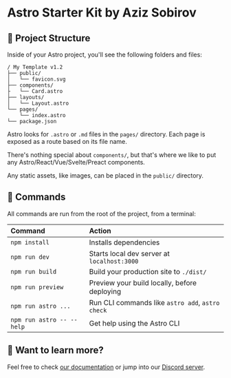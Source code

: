 # Astro Starter Kit by Aziz Sobirov

## 🚀 Project Structure

Inside of your Astro project, you'll see the following folders and files:

```
/ My Template v1.2
├── public/
│   └── favicon.svg
├── components/
├   └── Card.astro
├── layouts/
│   └── Layout.astro
└── pages/
    └── index.astro
└── package.json
```

Astro looks for `.astro` or `.md` files in the `pages/` directory. Each page is exposed as a route based on its file name.

There's nothing special about `components/`, but that's where we like to put any Astro/React/Vue/Svelte/Preact components.

Any static assets, like images, can be placed in the `public/` directory.

## 🧞 Commands

All commands are run from the root of the project, from a terminal:

| Command                   | Action                                           |
| :------------------------ | :----------------------------------------------- |
| `npm install`             | Installs dependencies                            |
| `npm run dev`             | Starts local dev server at `localhost:3000`      |
| `npm run build`           | Build your production site to `./dist/`          |
| `npm run preview`         | Preview your build locally, before deploying     |
| `npm run astro ...`       | Run CLI commands like `astro add`, `astro check` |
| `npm run astro -- --help` | Get help using the Astro CLI                     |

## 👀 Want to learn more?

Feel free to check [our documentation](https://docs.astro.build) or jump into our [Discord server](https://astro.build/chat).
